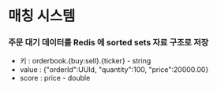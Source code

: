 # 매칭 시스템 

### 주문 대기 데이터를 Redis 에 sorted sets 자료 구조로 저장 

- 키 : orderbook.{buy:sell}.{ticker} - string 
- value : {"orderId":UUId, "quantity":100, "price":20000.00}
- score : price - double